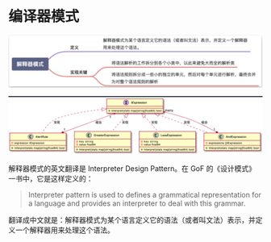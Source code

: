# 编译器模式
![图 8](../../image/2f52d9986f3f148bea61808d10446fa9a330bbc6598ccb7f1987da038fdb7a9e.png)  

![图 11](../../image/adbb35c2b0746e5b6f55457ce09ed61a636406e9b165b05d3bc4cf5fb1ccef72.png)  


解释器模式的英文翻译是 Interpreter Design Pattern。在 GoF 的《设计模式》一书中，它是这样定义的：
> Interpreter pattern is used to defines a grammatical representation for a language and provides an interpreter to deal with this grammar.

翻译成中文就是：解释器模式为某个语言定义它的语法（或者叫文法）表示，并定义一个解释器用来处理这个语法。

